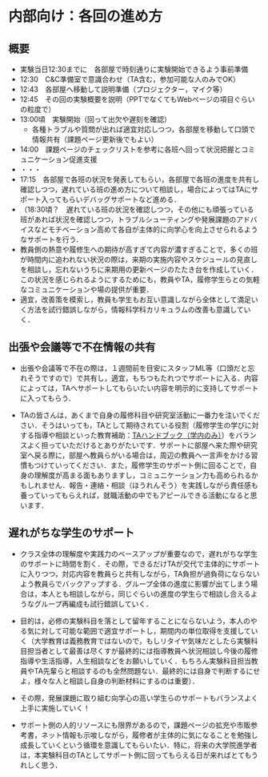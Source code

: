 # 内部向け：各回の進め方

## 概要

- 実験当日12:30までに　各部屋で時刻通りに実験開始できるよう事前準備
- 12:30　C&C準備室で意識合わせ（TA含む，参加可能な人のみでOK）
- 12:43　各部屋へ移動して説明準備（プロジェクター，マイク等）
- 12:45　その回の実験概要を説明（PPTでなくてもWebページの項目ぐらいの粒度で）
- 13:00頃　実験開始（回って出欠や遅刻を確認）
    - 各種トラブルや質問が出れば適宜対応しつつ，各部屋を移動して口頭で情報共有（課題ページ更新後でもよい）
- 14:00　課題ページのチェックリストを参考に各班へ回って状況把握とコミュニケーション促進支援
- ・・・
- 17:15　各部屋で各班の状況を発表してもらい，各部屋で各班の進度を共有し確認しつつ，遅れている班の進め方について相談し，場合によってはTAにサポート入ってもらいデバッグサポートなど進める．
- （18:30頃？　遅れている班の状況を確認しつつ，その他にも頑張っている班があれば状況を確認しつつ，トラブルシューティングや発展課題のアドバイスなどモチベーション高めて各自が主体的に向学心を向上させられるようなサポートを行う．
- 教員側の熱意や履修生への期待が高すぎて内容が濃すぎることで，多くの班が時間内に追われない状況の際は，来期の実施内容やスケジュールの見直しを相談し，忘れないうちに来期用の更新ページのたたき台を作成していく．この状況を感じられるようにするためにも，教員やTA，履修学生らとの気軽なコミュニケーションや場の提供が重要．
- 適宜，改善策を模索し，教員も学生もお互い意識しながら全体として満足いく方法を試行錯誤しながら，情報科学科カリキュラムの改善も意識していく．

## 出張や会議等で不在情報の共有

- 出張や会議等で不在の際は，１週間前を目安にスタッフML等（口頭だと忘れそうですので）で共有し，適宜，もちつもたれつでサポートに入る．内容によっては，TAへサポートしてもらいたい内容を明示的に支持してサポートに入ってもらう．

- TAの皆さんは，あくまで自身の履修科目や研究室活動に一番力を注いでください．そうはいっても，TAとして期待されている役割（履修学生の学びに対する指導や相談といった教育補助：[TAハンドブック（学内のみ）](http://web.hedc.shizuoka.ac.jp/fd/books/TAhandbook2018.pdf)）をバランスよく担っていただけるとありがたいです．サポートに部屋へ来た際や研究室へ戻る際に，部屋へ教員らがいる場合は，周辺の教員へ一言声をかける習慣もつけていってください．また，履修学生のサポート側に回ることで，自身の理解度が高まる面もありますし，コミュニケーション力も高められるかもしれません．報告・連絡・相談（ほうれんそう）を実践しながら責任感も養っていってもらえれば，就職活動の中でもアピールできる活動になると思います．

## 遅れがちな学生のサポート

- クラス全体の理解度や実践力のベースアップが重要なので，遅れがちな学生のサポートに時間を割く．その際，できるだけTAが交代で主体的にサポートに入りつつ，対応内容を教員らと共有しながら，TA負担が過負荷にならないよう教員らでバックアップする．グループ全体の進度に影響が出てしまう場合は，本人とも相談しながら，同じぐらいの進度の学生らで相談し合えるようなグループ再編成も試行錯誤していく．

- 目的は，必修の実験科目を落として留年することにならないよう，本人のやる気に対して可能な範囲で適宜サポートし，期間内の単位取得を支援していく（大学教育は義務教育ではないので，もしリタイヤ気味だとしたら実験科目担当者として最善は尽くすが最終的には指導教員へ状況相談し今後の履修指導や生活指導，人生相談などをお願いしていく．もちろん実験科目担当教員やTA先輩らと相談するのも全然問題ない．最終的には自身で判断するにせよ，様々な人と相談し自身の判断材料にするのは重要）．

- その際，発展課題に取り組む向学心の高い学生らのサポートもバランスよく上手に実施していく！

- サポート側の人的リソースにも限界があるので，課題ページの拡充や市販参考書，ネット情報も示唆しながら，履修者が主体的に気になることを勉強し成長していくという循環を意識してもらいたい．特に，将来の大学院進学者は，本実験科目のTAとしてサポート側に回ってもらえる日が来ればとてもうれしく思う．